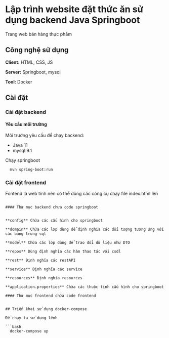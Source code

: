 # Lập trình website đặt thức ăn sử dụng backend Java Springboot

Trang web bán hàng thực phẩm


## Công nghệ sử dụng

**Client:** HTML, CSS, JS

**Server:** Springboot, mysql

**Tool:** Docker


## Cài đặt
### Cài đặt backend
#### Yêu cầu môi trường
Môi trường yêu cầu để chạy backend:

* Java 11
* mysql:9.1

Chạy springboot

```bash
  mvn spring-boot:run
```

### Cài đặt frontend

Fontend là web tĩnh nên có thể dùng các công cụ chạy file index.html lên


        

```

#### Thư mục backend chưa code springboot


**config** Chứa các cấu hình cho springboot

**domain** Chứa các lơp dùng để định nghia các đối tượng tương ứng với các bảng trong sql

**model** Chứa các lớp dùng để trao đổi dữ liệu như DTO

**repos** Dùng định nghĩa các hàm thao tác với csdl

**rest** Định nghĩa các restAPI

**service** Định nghĩa các service

**resources** Định nghia resources

**application.properties** Chứa các thuộc tính cấu hình cho springboot

#### Thư mục frontend chứa code frontend


## Triển khai sử dụng docker-compose

Để chạy ta sử dụng lênh

```bash
  docker-compose up
```





